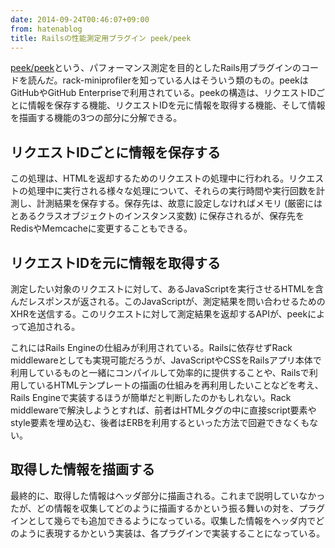 ```yaml
---
date: 2014-09-24T00:46:07+09:00
from: hatenablog
title: Railsの性能測定用プラグイン peek/peek
---
```

[peek/peek](https://github.com/peek/peek)という、パフォーマンス測定を目的としたRails用プラグインのコードを読んだ。rack-miniprofilerを知っている人はそういう類のもの。peekはGitHubやGitHub Enterpriseで利用されている。peekの構造は、リクエストIDごとに情報を保存する機能、リクエストIDを元に情報を取得する機能、そして情報を描画する機能の3つの部分に分解できる。

## リクエストIDごとに情報を保存する

この処理は、HTMLを返却するためのリクエストの処理中に行われる。リクエストの処理中に実行される様々な処理について、それらの実行時間や実行回数を計測し、計測結果を保存する。保存先は、故意に設定しなければメモリ (厳密にはとあるクラスオブジェクトのインスタンス変数) に保存されるが、保存先をRedisやMemcacheに変更することもできる。

## リクエストIDを元に情報を取得する

測定したい対象のリクエストに対して、あるJavaScriptを実行させるHTMLを含んだレスポンスが返される。このJavaScriptが、測定結果を問い合わせるためのXHRを送信する。このリクエストに対して測定結果を返却するAPIが、peekによって追加される。

これにはRails Engineの仕組みが利用されている。Railsに依存せずRack middlewareとしても実現可能だろうが、JavaScriptやCSSをRailsアプリ本体で利用しているものと一緒にコンパイルして効率的に提供することや、Railsで利用しているHTMLテンプレートの描画の仕組みを再利用したいことなどを考え、Rails Engineで実装するほうが簡単だと判断したのかもしれない。Rack middlewareで解決しようとすれば、前者はHTMLタグの中に直接script要素やstyle要素を埋め込む、後者はERBを利用するといった方法で回避できなくもない。

## 取得した情報を描画する

最終的に、取得した情報はヘッダ部分に描画される。これまで説明していなかったが、どの情報を収集してどのように描画するかという振る舞いの対を、プラグインとして幾らでも追加できるようになっている。収集した情報をヘッダ内でどのように表現するかという実装は、各プラグインで実装することになっている。

